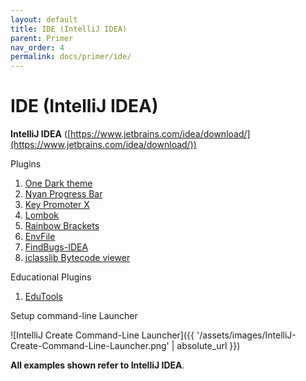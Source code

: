```yaml
---
layout: default
title: IDE (IntelliJ IDEA)
parent: Primer
nav_order: 4
permalink: docs/primer/ide/
---
```


# IDE (IntelliJ IDEA)

**IntelliJ IDEA** ([https://www.jetbrains.com/idea/download/](https://www.jetbrains.com/idea/download/))

Plugins

1. [One Dark theme](https://plugins.jetbrains.com/plugin/11938-one-dark-theme)
1. [Nyan Progress Bar](https://plugins.jetbrains.com/plugin/8575-nyan-progress-bar)
1. [Key Promoter X](https://plugins.jetbrains.com/plugin/9792-key-promoter-x)
1. [Lombok](https://plugins.jetbrains.com/plugin/6317-lombok)
1. [Rainbow Brackets](https://plugins.jetbrains.com/plugin/10080-rainbow-brackets)
1. [EnvFile](https://plugins.jetbrains.com/plugin/7861-envfile)
1. [FindBugs-IDEA](https://plugins.jetbrains.com/plugin/3847-findbugs-idea)
1. [jclasslib Bytecode viewer](https://plugins.jetbrains.com/plugin/9248-jclasslib-Bytecode-viewer)

Educational Plugins

1. [EduTools](https://plugins.jetbrains.com/plugin/10081-edutools)

Setup command-line Launcher

![IntelliJ Create Command-Line Launcher]({{ '/assets/images/IntelliJ-Create-Command-Line-Launcher.png' | absolute_url }})

**All examples shown refer to IntelliJ IDEA**.
